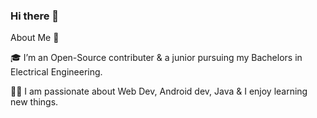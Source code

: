 ### Hi there 👋

About Me 🚀

🎓 I’m an Open-Source contributer & a junior pursuing my Bachelors in Electrical Engineering.

👨‍💻 I am passionate about Web Dev, Android dev, Java & I enjoy learning new things.
